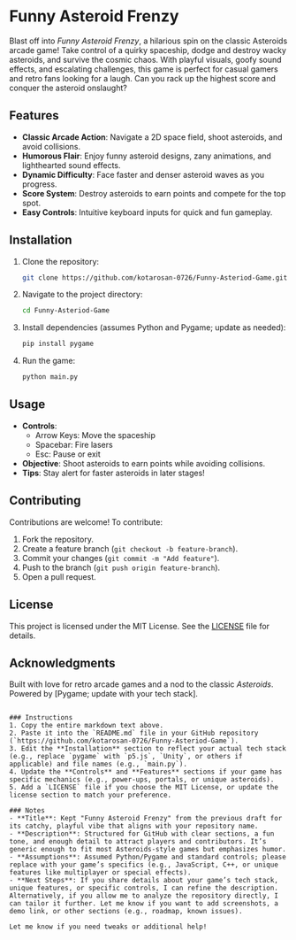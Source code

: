 # Funny Asteroid Frenzy

Blast off into *Funny Asteroid Frenzy*, a hilarious spin on the classic Asteroids arcade game! Take control of a quirky spaceship, dodge and destroy wacky asteroids, and survive the cosmic chaos. With playful visuals, goofy sound effects, and escalating challenges, this game is perfect for casual gamers and retro fans looking for a laugh. Can you rack up the highest score and conquer the asteroid onslaught?

## Features
- **Classic Arcade Action**: Navigate a 2D space field, shoot asteroids, and avoid collisions.
- **Humorous Flair**: Enjoy funny asteroid designs, zany animations, and lighthearted sound effects.
- **Dynamic Difficulty**: Face faster and denser asteroid waves as you progress.
- **Score System**: Destroy asteroids to earn points and compete for the top spot.
- **Easy Controls**: Intuitive keyboard inputs for quick and fun gameplay.

## Installation
1. Clone the repository:
   ```bash
   git clone https://github.com/kotarosan-0726/Funny-Asteriod-Game.git
   ```
2. Navigate to the project directory:
   ```bash
   cd Funny-Asteriod-Game
   ```
3. Install dependencies (assumes Python and Pygame; update as needed):
   ```bash
   pip install pygame
   ```
4. Run the game:
   ```bash
   python main.py
   ```

## Usage
- **Controls**:
  - Arrow Keys: Move the spaceship
  - Spacebar: Fire lasers
  - Esc: Pause or exit
- **Objective**: Shoot asteroids to earn points while avoiding collisions.
- **Tips**: Stay alert for faster asteroids in later stages!

## Contributing
Contributions are welcome! To contribute:
1. Fork the repository.
2. Create a feature branch (`git checkout -b feature-branch`).
3. Commit your changes (`git commit -m "Add feature"`).
4. Push to the branch (`git push origin feature-branch`).
5. Open a pull request.

## License
This project is licensed under the MIT License. See the [LICENSE](LICENSE) file for details.

## Acknowledgments
Built with love for retro arcade games and a nod to the classic *Asteroids*. Powered by [Pygame; update with your tech stack].
```

### Instructions
1. Copy the entire markdown text above.
2. Paste it into the `README.md` file in your GitHub repository (`https://github.com/kotarosan-0726/Funny-Asteriod-Game`).
3. Edit the **Installation** section to reflect your actual tech stack (e.g., replace `pygame` with `p5.js`, `Unity`, or others if applicable) and file names (e.g., `main.py`).
4. Update the **Controls** and **Features** sections if your game has specific mechanics (e.g., power-ups, portals, or unique asteroids).
5. Add a `LICENSE` file if you choose the MIT License, or update the license section to match your preference.

### Notes
- **Title**: Kept "Funny Asteroid Frenzy" from the previous draft for its catchy, playful vibe that aligns with your repository name.
- **Description**: Structured for GitHub with clear sections, a fun tone, and enough detail to attract players and contributors. It’s generic enough to fit most Asteroids-style games but emphasizes humor.
- **Assumptions**: Assumed Python/Pygame and standard controls; please replace with your game’s specifics (e.g., JavaScript, C++, or unique features like multiplayer or special effects).
- **Next Steps**: If you share details about your game’s tech stack, unique features, or specific controls, I can refine the description. Alternatively, if you allow me to analyze the repository directly, I can tailor it further. Let me know if you want to add screenshots, a demo link, or other sections (e.g., roadmap, known issues).

Let me know if you need tweaks or additional help!
